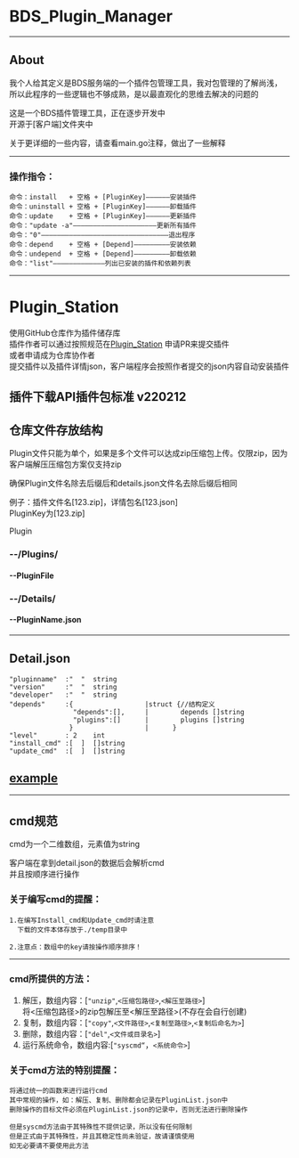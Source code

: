 
# BDS_Plugin_Manager  

---
## About
我个人给其定义是BDS服务端的一个插件包管理工具，我对包管理的了解尚浅，所以此程序的一些逻辑也不够成熟，是以最直观化的思维去解决的问题的  

这是一个BDS插件管理工具，正在逐步开发中  
开源于[客户端]文件夹中

关于更详细的一些内容，请查看main.go注释，做出了一些解释

---

### 操作指令：
```
命令：install   + 空格 + [PluginKey]——————安装插件  
命令：uninstall + 空格 + [PluginKey]——————卸载插件  
命令：update    + 空格 + [PluginKey]——————更新插件  
命令："update -a"—————————————————————更新所有插件  
命令："0"————————————————————————————————退出程序
命令：depend    + 空格 + [Depend]—————————安装依赖
命令：undepend  + 空格 + [Depend]—————————卸载依赖
命令："list"—————————————列出已安装的插件和依赖列表
```

---
# Plugin_Station  

使用GitHub仓库作为插件储存库  
插件作者可以通过按照规范在[Plugin_Station](https://github.com/cmys1109/Plugin-Station) 申请PR来提交插件  
或者申请成为仓库协作者  
提交插件以及插件详情json，客户端程序会按照作者提交的json内容自动安装插件

插件下载API插件包标准  v220212
------
##  仓库文件存放结构
Plugin文件只能为单个，如果是多个文件可以达成zip压缩包上传。仅限zip，因为客户端解压压缩包方案仅支持zip  

确保Plugin文件名除去后缀后和details.json文件名去除后缀后相同  

例子：插件文件名[123.zip]，详情包名[123.json]  
PluginKey为[123.zip]

Plugin
 ###  --/Plugins/
 ####  --PluginFile  
 ###  --/Details/
 ####  --PluginName.json

---

## Detail.json

```
"pluginname"  :"  "  string
"version"     :"  "  string
"developer"   :"  "  string        
"depends"     :{                  |struct {//结构定义
                "depends":[],     |        depends []string
                "plugins":[]      |        plugins []string 
               }                  |      }  
"level"       : 2    int
"install_cmd" :[  ]  []string
"update_cmd"  :[  ]  []string
```

## [example](https://github.com/cmys1109/Plugin-Station/blob/main/Details/123.json)  


------
##  cmd规范

cmd为一个二维数组，元素值为string

客户端在拿到detail.json的数据后会解析cmd  
并且按顺序进行操作  
### 关于编写cmd的提醒：
```
1.在编写Install_cmd和Update_cmd时请注意
  下载的文件本体存放于./temp目录中
  
2.注意点：数组中的key请按操作顺序排序！
```
---
### cmd所提供的方法：  

1. 解压，数组内容：[``"unzip"``,``<压缩包路径>``,``<解压至路径>``]  
将<压缩包路径>的zip包解压至<解压至路径>(不存在会自行创建)  
2. 复制，数组内容：[``"copy"``,``<文件路径>``,``<复制至路径>``,``<复制后命名为>``]
3. 删除，数组内容：[``"del"``,``<文件或目录名>``]  
4. 运行系统命令，数组内容:[``"syscmd“``，``<系统命令>``]
### 关于cmd方法的特别提醒：
```
将通过统一的函数来进行运行cmd
其中常规的操作，如：解压、复制、删除都会记录在PluginList.json中
删除操作的目标文件必须在PluginList.json的记录中，否则无法进行删除操作

但是syscmd方法由于其特殊性不提供记录，所以没有任何限制
但是正式由于其特殊性，并且其稳定性尚未验证，故请谨慎使用
如无必要请不要使用此方法
```


